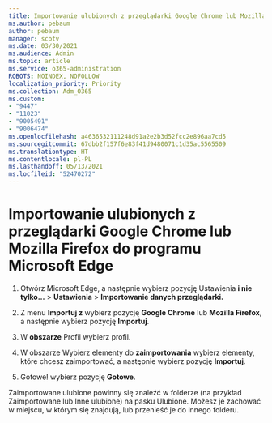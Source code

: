 ```yaml
---
title: Importowanie ulubionych z przeglądarki Google Chrome lub Mozilla Firefox do programu Microsoft Edge
ms.author: pebaum
author: pebaum
manager: scotv
ms.date: 03/30/2021
ms.audience: Admin
ms.topic: article
ms.service: o365-administration
ROBOTS: NOINDEX, NOFOLLOW
localization_priority: Priority
ms.collection: Adm_O365
ms.custom:
- "9447"
- "11023"
- "9005491"
- "9006474"
ms.openlocfilehash: a4636532111248d91a2e2b3d52fcc2e896aa7cd5
ms.sourcegitcommit: 67dbb2f157f6e83f41d9480071c1d35ac5565509
ms.translationtype: HT
ms.contentlocale: pl-PL
ms.lasthandoff: 05/13/2021
ms.locfileid: "52470272"
---
```

# <a name="import-favorites-from-google-chrome-or-mozilla-firefox-to-microsoft-edge"></a>Importowanie ulubionych z przeglądarki Google Chrome lub Mozilla Firefox do programu Microsoft Edge

1. Otwórz Microsoft Edge, a następnie wybierz pozycję Ustawienia **i nie tylko...**  >  **Ustawienia**  >  **Importowanie danych przeglądarki.**

1. Z menu **Importuj z** wybierz pozycję **Google Chrome** lub **Mozilla Firefox**, a następnie wybierz pozycję **Importuj**.

1. W **obszarze** Profil wybierz profil.

1. W obszarze Wybierz elementy do **zaimportowania** wybierz elementy, które chcesz zaimportować, a następnie wybierz pozycję **Importuj**.

1. Gotowe!  wybierz pozycję **Gotowe**.

Zaimportowane ulubione powinny się znaleźć w folderze (na przykład Zaimportowane lub Inne ulubione) na pasku Ulubione. Możesz je zachować w miejscu, w którym się znajdują, lub przenieść je do innego folderu.
